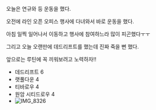 오늘은 연규와 등 운동을 했다.

오전에 라인 오픈 오피스 행사에 다녀와서 바로 운동을 했다.

아침 일찍 일어나서 이동하고 행사에 참여하느라 많이 피곤했다ㅜㅜ

그리고 오늘 오랜만에 데드리프트를 했는데 진짜 죽을 뻔 했다.

앞으로는 루틴에 꼭 끼워보려고 노력하자!!

- 데드리프트 6
- 랫풀다운 4
- 티바로우 4
- 원암 시티드로우 4
- ![IMG_8326](https://github.com/farmJun/workout-farmJun/assets/101688752/28d64954-6bad-4730-a969-66cd98fd1ff4)
